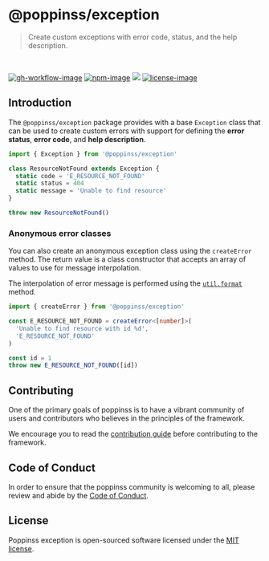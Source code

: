 # @poppinss/exception

> Create custom exceptions with error code, status, and the help description.

<br />

[![gh-workflow-image]][gh-workflow-url] [![npm-image]][npm-url] ![][typescript-image] [![license-image]][license-url]

## Introduction

The `@poppinss/exception` package provides with a base `Exception` class that can be used to create custom errors with support for defining the **error status**, **error code**, and **help description**.

```ts
import { Exception } from '@poppinss/exception'

class ResourceNotFound extends Exception {
  static code = 'E_RESOURCE_NOT_FOUND'
  static status = 404
  static message = 'Unable to find resource'
}

throw new ResourceNotFound()
```

### Anonymous error classes

You can also create an anonymous exception class using the `createError` method. The return value is a class constructor that accepts an array of values to use for message interpolation.

The interpolation of error message is performed using the [`util.format`](https://nodejs.org/api/util.html#utilformatformat-args) method.

```ts
import { createError } from '@poppinss/exception'

const E_RESOURCE_NOT_FOUND = createError<[number]>(
  'Unable to find resource with id %d',
  'E_RESOURCE_NOT_FOUND'
)

const id = 1
throw new E_RESOURCE_NOT_FOUND([id])
```

## Contributing

One of the primary goals of poppinss is to have a vibrant community of users and contributors who believes in the principles of the framework.

We encourage you to read the [contribution guide](https://github.com/poppinss/.github/blob/main/docs/CONTRIBUTING.md) before contributing to the framework.

## Code of Conduct

In order to ensure that the poppinss community is welcoming to all, please review and abide by the [Code of Conduct](https://github.com/poppinss/.github/blob/main/docs/CODE_OF_CONDUCT.md).

## License

Poppinss exception is open-sourced software licensed under the [MIT license](LICENSE.md).

[gh-workflow-image]: https://img.shields.io/github/actions/workflow/status/poppinss/exception/checks.yml?style=for-the-badge
[gh-workflow-url]: https://github.com/poppinss/exception/actions/workflows/checks.yml 'Github action'
[typescript-image]: https://img.shields.io/badge/Typescript-294E80.svg?style=for-the-badge&logo=typescript
[typescript-url]: "typescript"
[npm-image]: https://img.shields.io/npm/v/@poppinss/exception.svg?style=for-the-badge&logo=npm
[npm-url]: https://npmjs.org/package/@poppinss/exception 'npm'
[license-image]: https://img.shields.io/npm/l/@poppinss/exception?color=blueviolet&style=for-the-badge
[license-url]: LICENSE.md 'license'
